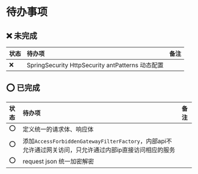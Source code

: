 # 待办事项

## :x: 未完成
| 状态 | 待办项 | 备注 |
| :--- | :--- | :--- |
| :x: | SpringSecurity HttpSecurity antPatterns 动态配置 | |


## :o: 已完成
| 状态 | 待办项 | 备注 |
| :--- | :--- | :--- |
| :o: | 定义统一的请求体、响应体 | |
| :o: | 添加`AccessForbiddenGatewayFilterFactory`，内部api不允许通过网关访问，只允许通过内部ip直接访问相应的服务 | |
| :o: | request json 统一加密解密 | |
